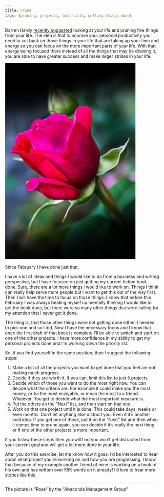 ```yaml
---
title: Prune
tags: [pruning, projects, todo lists, getting things done]
---
```

Darren Hardy [recently suggested][daily] looking at your life and pruning five things from your life. The idea is that to improve your personal productivity you need to cut back on those things in your life that are taking up your time and energy so you can focus on the more important parts of your life. With that energy being focused there instead of all the things that may be draining it, you are able to have greater success and make larger strides in your life.

![rose][rose]

Since February I have done just that.

I have a lot of ideas and things I would like to do from a business and writing perspective, but I have focused on just getting my current fiction book done. Sure, there are a lot more things I would like to work on. Things I think can really help serve more people but I want to get this out of the way first. Then I will have the time to focus on those things. I know that before this February I was always beating myself up mentally thinking I would like to get the book done, but there were so many other things that were calling for my attention that I never got it done.

The thing is, that those other things were not getting done either. I needed to pick one and so I did. Now I have the necessary focus and I know that once the first draft of that book is complete I’ll be able to switch and start on one of the other projects. I have more confidence in my ability to get my personal projects done and I’m working down the priority list.

So, if you find yourself in the same position, then I suggest the following steps:

1. Make a list of all the projects you want to get done that you feel are not making much progress
1. Decide if they are worth it. If you can, limit this list to just 5 projects
1. Decide which of those you want to do the most right now. You can decide what the criteria are. For example it could make you the most money, or be the most enjoyable, or mean the most to a friend. Whatever. You get to decide what the most important measure is.
1. Put the others on the “Next” list, and then start on that one.
1. Work on that one project until it is done. This could take days, weeks or even months. Don’t let anything else distract you. Even if it’s another cool idea. If you get one of those, put it on the “Next” list and then when it comes time to prune again, you can decide if it’s really the next thing or if one of the other projects is more important.

If you follow these steps then you will find you won’t get distracted from your current goal and will get a lot more done in your life.

After you do this exercise, let me know how it goes. I’d be interested to hear about what project you’re working on and how you are progressing. I know that because of my example another friend of mine is working on a book of his own and has written over 55K words on it already! I’d love to hear more stories like this.

---
[rose]: /images/post_images/rose.jpg
[daily]: http://www.darrendaily.com/find-your-five/
The picture is "Rose" by the "Abaconda Management Group"
